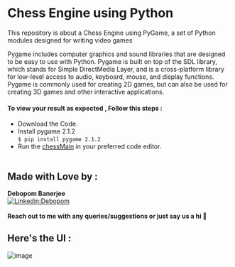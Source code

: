 # Chess Engine using Python

This repository is about a Chess Engine using PyGame, a set of Python modules designed for writing video games<br>

Pygame  includes computer graphics and sound libraries that are designed to be easy to use with Python. Pygame is built on top of the SDL library, which stands for Simple DirectMedia Layer, and is a cross-platform library for low-level access to audio, keyboard, mouse, and display functions. Pygame is commonly used for creating 2D games, but can also be used for creating 3D games and other interactive applications.<br>

#### To view your result as expected , Follow this steps :

- Download the Code.
- Install pygame 2.1.2<br>
  `$ pip install pygame 2.1.2`
- Run the [chessMain](https://github.com/Debopom-Banerjee/Chess-Engine-using-Python/blob/main/Chess/chessMain.py) in your preferred code editor.
  <br><br>

## Made with Love by :

**Debopom Banerjee**<br>
[![Linkedin:Debopom](https://img.shields.io/badge/-Debopom-blue?style=flat-square&logo=Linkedin&logoColor=white&link=https://www.linkedin.com/in/debopom-banerjee-a35123215/)](https://www.linkedin.com/in/debopom-banerjee-a35123215/)
<br>
<br>
**Reach out to me with any queries/suggestions or just say us a hi 💌**
<br>
## Here's the UI :
![image](https://user-images.githubusercontent.com/94488557/213255589-8c249ebc-ed8d-4989-afdf-23e2e8e5f001.png)
